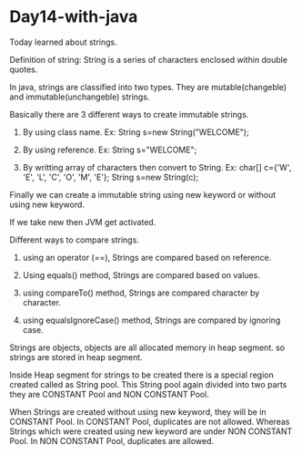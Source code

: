 # Day14-with-java

Today learned about strings.

Definition of string: String is a series of characters enclosed within double quotes.

In java, strings are classified into two types. They are mutable(changeble) and immutable(unchangeble) strings.

Basically there are 3 different ways to create immutable strings.

1. By using class name. Ex: String s=new String("WELCOME");

2. By using reference. Ex: String s="WELCOME";

3. By writting array of characters then convert to String. Ex: char[] c={'W', 'E', 'L', 'C', 'O', 'M', 'E'}; String s=new String(c);

Finally we can create a immutable string using new keyword or without using new keyword.

If we take new then JVM get activated.

Different ways to compare strings.


1. using an operator (==), Strings are compared based on reference.

2. Using equals() method, Strings are compared based on values.

3. using compareTo() method, Strings are compared character by character.

4. using equalsIgnoreCase() method, Strings are compared by ignoring case.

Strings are objects, objects are all allocated memory in heap segment. so strings are stored in heap segment.

Inside Heap segment for strings to be created there is a special region created called as String pool. This String pool again divided into two parts they are CONSTANT Pool and NON CONSTANT Pool. 

When Strings are created without using new keyword, they will be in CONSTANT Pool.  In CONSTANT Pool, duplicates are not allowed. Whereas Strings which were created using new keyword are under NON CONSTANT Pool. In NON CONSTANT Pool, duplicates are allowed.
